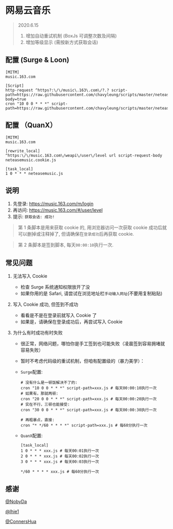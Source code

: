 # 网易云音乐

> 2020.6.15
>
> 1. 增加自动重试机制 (BoxJs 可调整次数及间隔)
> 2. 增加等级显示 (需按新方式获取会话)

## 配置 (Surge & Loon)

```properties
[MITM]
music.163.com

[Script]
http-request ^https?:\/\/music\.163\.com\/?.? script-path=https://raw.githubusercontent.com/chavyleung/scripts/master/neteasemusic/neteasemusic.cookie.js,requires-body=true
cron "10 0 0 * * *" script-path=https://raw.githubusercontent.com/chavyleung/scripts/master/neteasemusic/neteasemusic.js
```

## 配置 （QuanX）

```properties
[MITM]
music.163.com

[rewrite_local]
^https:\/\/music.163.com\/weapi\/user\/level url script-request-body neteasemusic.cookie.js

[task_local]
1 0 * * * neteasemusic.js
```

## 说明

1. 先登录: <https://music.163.com/m/login>
2. 再访问: <https://music.163.com/#/user/level>
3. 提示: `获取会话: 成功!`

> 第 1 条脚本是用来获取 cookie 的, 用浏览器访问一次获取 cookie 成功后就可以删掉或注释掉了, 但请确保在`登录成功`后再获取 cookie.

> 第 2 条脚本是签到脚本, 每天`00:00:10`执行一次.

## 常见问题

1. 无法写入 Cookie

   - 检查 Surge 系统通知权限放开了没
   - 如果你用的是 Safari, 请尝试在浏览地址栏`手动输入网址`(不要用复制粘贴)

2. 写入 Cookie 成功, 但签到不成功

   - 看看是不是在登录前就写入 Cookie 了
   - 如果是，请确保在登录成功后，再尝试写入 Cookie

3. 为什么有时成功有时失败

   - 很正常，网络问题，哪怕你是手工签到也可能失败（凌晨签到容易拥堵就容易失败）
   - 暂时不考虑代码级的重试机制，但咱有配置级的（暴力美学）：

   - `Surge`配置:

     ```properties
     # 没有什么是一顿饭解决不了的:
     cron "10 0 0 * * *" script-path=xxx.js # 每天00:00:10执行一次
     # 如果有，那就两顿:
     cron "20 0 0 * * *" script-path=xxx.js # 每天00:00:20执行一次
     # 实在不行，三顿也能接受:
     cron "30 0 0 * * *" script-path=xxx.js # 每天00:00:30执行一次

     # 再粗暴点，直接:
     cron "* */60 * * * *" script-path=xxx.js # 每60分执行一次
     ```

   - `QuanX`配置:

     ```properties
     [task_local]
     1 0 * * * xxx.js # 每天00:01执行一次
     2 0 * * * xxx.js # 每天00:02执行一次
     3 0 * * * xxx.js # 每天00:03执行一次

     */60 * * * * xxx.js # 每60分执行一次
     ```

## 感谢

[@NobyDa](https://github.com/NobyDa)

[@lhie1](https://github.com/lhie1)

[@ConnersHua](https://github.com/ConnersHua)
